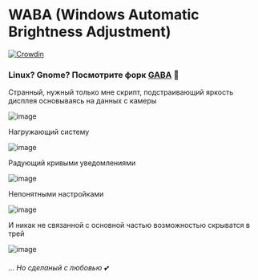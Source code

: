 # WABA (Windows Automatic Brightness Adjustment)
[![Crowdin](https://badges.crowdin.net/waba/localized.svg)](https://crowdin.com/project/waba)
### Linux? Gnome? Посмотрите форк [GABA](https://github.com/levkopo/GABA) 👀
Странный, нужный только мне скрипт, подстраивающий яркость дисплея основываясь на данных с камеры

![image](https://user-images.githubusercontent.com/40202917/180593306-dfec4aef-4c4a-452f-9a47-4588045f531e.png)

Нагружающий систему

![image](https://user-images.githubusercontent.com/40202917/180593681-c51926e8-e785-45bf-b5ad-aa5122dd1f16.png)

Радующий кривыми уведомлениями

![image](https://user-images.githubusercontent.com/40202917/180593362-411d354a-b819-48f1-bafc-8a05b2e1b7f0.png)

Непонятными настройками

![image](https://user-images.githubusercontent.com/40202917/180593919-7e09355c-f7e9-464c-812b-bf744a910afa.png)

И никак не связанной с основной частью возможностью скрыватся в трей

![image](https://user-images.githubusercontent.com/40202917/180593411-bbc82836-60e3-4e38-a6c5-bab419ff94bf.png)


###### ... Но сделаный с любовью 💕
